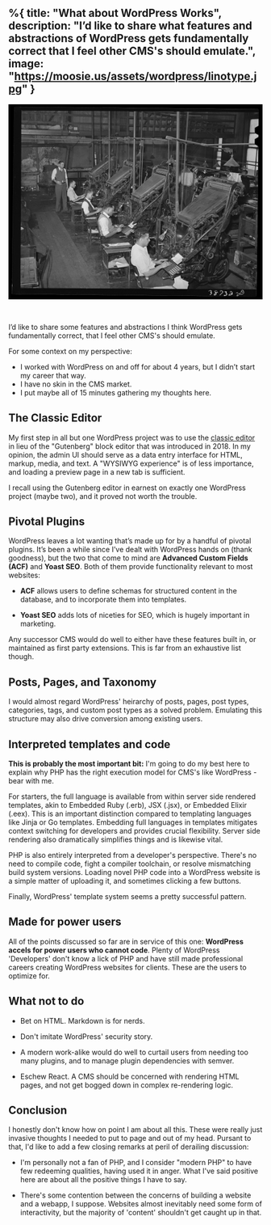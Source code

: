 %{
  title: "What about WordPress Works",
  description: "I’d like to share what features and abstractions of WordPress gets fundamentally correct that I feel other CMS's should emulate.",
  image: "https://moosie.us/assets/wordpress/linotype.jpg"
}
---
<div style="display:flex;justify-content:center;">
  <img src="./assets/wordpress/linotype.jpg" alt="Linotype Operators" style="margin-bottom: 2rem;">
  <!-- source: https://www.loc.gov/item/2017788930/ -->
</div>

I’d like to share some features and abstractions I think WordPress gets fundamentally correct, that I feel other CMS's should emulate.

For some context on my perspective:
- I worked with WordPress on and off for about 4 years, but I didn’t start my career that way.
- I have no skin in the CMS market.
- I put maybe all of 15 minutes gathering my thoughts here.

## The Classic Editor
My first step in all but one WordPress project was to use the [classic editor](https://wordpress.org/plugins/classic-editor/) in lieu of the "Gutenberg" block editor that was introduced in 2018. In my opinion, the admin UI should serve as a data entry interface for HTML, markup, media, and text. A "WYSIWYG experience" is of less importance, and loading a preview page in a new tab is sufficient.

I recall using the Gutenberg editor in earnest on exactly one WordPress project (maybe two), and it proved not worth the trouble.

## Pivotal Plugins
WordPress leaves a lot wanting that’s made up for by a handful of pivotal plugins. It’s been a while since I’ve dealt with WordPress hands on (thank goodness), but the two that come to mind are **Advanced Custom Fields (ACF)** and **Yoast SEO**. Both of them provide functionality relevant to most websites:

- **ACF** allows users to define schemas for structured content in the database, and to incorporate them into templates.

- **Yoast SEO** adds lots of niceties for SEO, which is hugely important in marketing.

Any successor CMS would do well to either have these features built in, or maintained as first party extensions. This is far from an exhaustive list though.

## Posts, Pages, and Taxonomy
I would almost regard WordPress' heirarchy of posts, pages, post types, categories, tags, and custom post types as a solved problem. Emulating this structure may also drive conversion among existing users.

## Interpreted templates and code
**This is probably the most important bit:** I'm going to do my best here to explain why PHP has the right execution model for CMS's like WordPress - bear with me.

For starters, the full language is available from within server side rendered templates, akin to Embedded Ruby (.erb), JSX (.jsx), or Embedded Elixir (.eex). This is an important distinction compared to templating languages like Jinja or Go templates. Embedding full languages in templates mitigates context switching for developers and provides crucial flexibility. Server side rendering also dramatically simplifies things and is likewise vital.

PHP is also entirely interpreted from a developer's perspective. There's no need to compile code, fight a compiler toolchain, or resolve mismatching build system versions. Loading novel PHP code into a WordPress website is a simple matter of uploading it, and sometimes clicking a few buttons. 

Finally, WordPress' template system seems a pretty successful pattern.

## Made for power users
All of the points discussed so far are in service of this one: **WordPress accels for power users who cannot code**. Plenty of WordPress 'Developers' don't know a lick of PHP and have still made professional careers creating WordPress websites for clients. These are the users to optimize for.

## What not to do
- Bet on HTML. Markdown is for nerds.

- Don't imitate WordPress' security story.

- A modern work-alike would do well to curtail users from needing too many plugins, and to manage plugin dependencies with semver.

- Eschew React. A CMS should be concerned with rendering HTML pages, and not get bogged down in complex re-rendering logic.

## Conclusion
I honestly don't know how on point I am about all this. These were really just invasive thoughts I needed to put to page and out of my head. Pursant to that, I'd like to add a few closing remarks at peril of derailing discussion:

- I'm personally not a fan of PHP, and I consider "modern PHP" to have few redeeming qualities, having used it in anger. What I've said positive here are about all the positive things I have to say.

- There's some contention between the concerns of building a website and a webapp, I suppose. Websites almost inevitably need some form of interactivity, but the majority of 'content' shouldn't get caught up in that.
